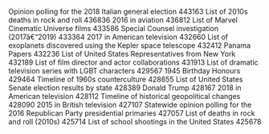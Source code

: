 ﻿Opinion polling for the 2018 Italian general election	443163
List of 2010s deaths in rock and roll	436836
2016 in aviation	436812
List of Marvel Cinematic Universe films	433586
Special Counsel investigation (2017â€“2019)	433364
2017 in American television	432660
List of exoplanets discovered using the Kepler space telescope	432412
Panama Papers	432236
List of United States Representatives from New York	432189
List of film director and actor collaborations	431913
List of dramatic television series with LGBT characters	429567
1945 Birthday Honours	429464
Timeline of 1960s counterculture	428655
List of United States Senate election results by state	428389
Donald Trump	428167
2018 in American television	428112
Timeline of historical geopolitical changes	428090
2015 in British television	427107
Statewide opinion polling for the 2016 Republican Party presidential primaries	427057
List of deaths in rock and roll (2010s)	425714
List of school shootings in the United States	425678
